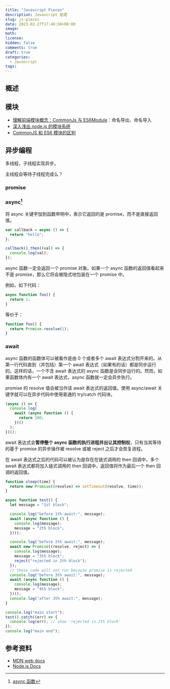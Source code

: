 ```yaml
---
title: "Javascript Pieces"
description: Javascript 拾遗
slug: js-pieces
date: 2023-02-27T17:48:50+08:00
image:
math:
license:
hidden: false
comments: true
draft: true
categories:
  - Javascript
tags:
---
```


## 概述

## 模块

- [理解前端模块概念：CommonJs 与 ES6Module](https://zhuanlan.zhihu.com/p/262524554)：命名导出、命名导入
- [深入浅出 node.js 的模块系统](https://juejin.cn/post/7134884052619755533)
- [CommonJS 和 ES6 模块的区别](https://juejin.cn/post/6844904067651600391)

## 异步编程

多线程，子线程实现异步。

主线程会等待子线程完成么？

### promise

### async[^1]

将 async 关键字加到函数申明中，表示它返回的是 promise，而不是直接返回值。

```js
var callback = async () => {
  return "hello";
};

callback().then((val) => {
  console.log(val);
});
```

async 函数一定会返回一个 promise 对象。如果一个 async 函数的返回值看起来不是 promise，那么它将会被隐式地包装在一个 promise 中。

例如，如下代码：

```js
async function foo() {
  return 1;
}
```

等价于：

```js
function foo() {
  return Promise.resolve(1);
}
```

### await

async 函数的函数体可以被看作是由 0 个或者多个 await 表达式分割开来的。从第一行代码直到（并包括）第一个 await 表达式（如果有的话）都是同步运行的。这样的话，一个不含 await 表达式的 async 函数是会同步运行的。然而，如果函数体内有一个 await 表达式，async 函数就一定会异步执行。

promise 的 resolve 值会被当作该 await 表达式的返回值。使用 async/await 关键字就可以在异步代码中使用普通的 try/catch 代码块。

```js
(async () => {
  console.log(
    await (async function () {
      return 100;
    })()
  );
})();
```

await 表达式会**暂停整个 async 函数的执行进程并出让其控制权**，只有当其等待的基于 promise 的异步操作被 resolve 或被 reject 之后才会恢复进程。

在 await 表达式之后的代码可以被认为是存在在链式调用的 then 回调中，多个 await 表达式都将加入链式调用的 then 回调中，返回值将作为最后一个 then 回调的返回值。

```js
function sleep(time) {
  return new Promise((resolve) => setTimeout(resolve, time));
}

async function test() {
  let message = "1st block";

  console.log("before 1th await:", message);
  await (async function () {
    console.log(message);
    message = "2th block";
  })();

  console.log("before 2th await:", message);
  await new Promise((resolve, reject) => {
    console.log(message);
    message = "3th block";
    reject("rejected in 2th block");
  });
  // those code will not run because promise is rejected
  console.log("before 3th await:", message);
  await (async function () {
    console.log(message);
    message = "4th block";
  })();
  console.log("after 3th await:", message);
}

console.log("main start");
test().catch((err) => {
  console.log(err); // show 'rejected in 2th block'
});
console.log("main end");
```

## 参考资料

- [MDN web docs](https://developer.mozilla.org/en-US/)
- [Node.js Docs](https://nodejs.org/en/docs/)

[^1]: [async 函数](https://developer.mozilla.org/zh-CN/docs/Web/JavaScript/Reference/Statements/async_function)
